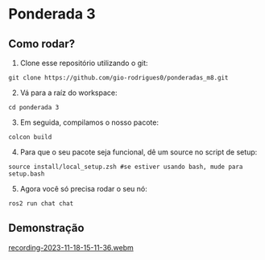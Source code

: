 # Ponderada 3

## Como rodar?

1. Clone esse repositório utilizando o git:
```
git clone https://github.com/gio-rodrigues0/ponderadas_m8.git
```

2. Vá para a raíz do workspace:
```
cd ponderada 3
```

3. Em seguida, compilamos o nosso pacote:
```
colcon build
```

4. Para que o seu pacote seja funcional, dê um source no script de setup:
```
source install/local_setup.zsh #se estiver usando bash, mude para setup.bash
```

5. Agora você só precisa rodar o seu nó:
```
ros2 run chat chat
```

## Demonstração
[recording-2023-11-18-15-11-36.webm](https://github.com/gio-rodrigues0/ponderadas_m8/assets/99195612/feacaf49-466d-49ae-abbb-1dfc82f971e0)
